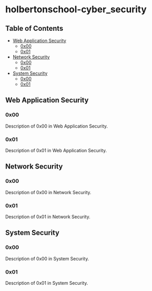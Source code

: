 # holbertonschool-cyber_security

## Table of Contents

- [Web Application Security](#web-application-security)
  - [0x00](#0x00)
  - [0x01](#0x01)
- [Network Security](#network-security)
  - [0x00](#0x00-1)
  - [0x01](#0x01-1)
- [System Security](#system-security)
  - [0x00](#0x00-2)
  - [0x01](#0x01-2)

## Web Application Security

### 0x00

Description of 0x00 in Web Application Security.

### 0x01

Description of 0x01 in Web Application Security.

## Network Security

### 0x00

Description of 0x00 in Network Security.

### 0x01

Description of 0x01 in Network Security.

## System Security

### 0x00

Description of 0x00 in System Security.

### 0x01

Description of 0x01 in System Security.
